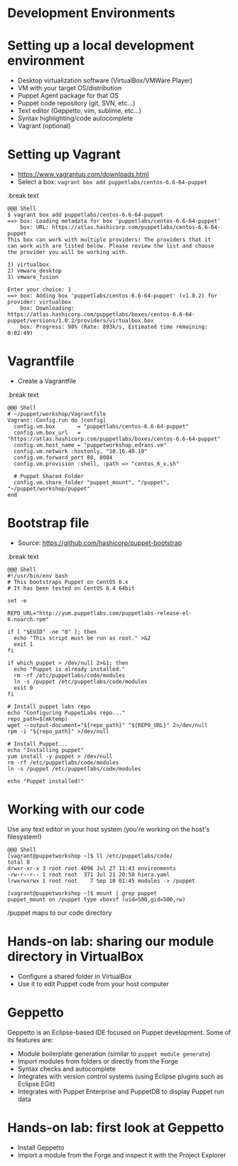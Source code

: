 <!SLIDE center subsection>
# Development Environments

<!SLIDE>
# Setting up a local development environment

* Desktop virtualization software (VirtualBox/VMWare Player)
* VM with your target OS/distribution
* Puppet Agent package for that OS
* Puppet code repository (git, SVN, etc...)
* Text editor (Geppetto, vim, sublime, etc...)
* Syntax highlighting/code autocomplete
* Vagrant (optional)

<!SLIDE>
# Setting up Vagrant

* https://www.vagrantup.com/downloads.html
* Select a box: `vagrant box add puppetlabs/centos-6.6-64-puppet`

.break text

    @@@ Shell
    $ vagrant box add puppetlabs/centos-6.6-64-puppet 
    ==> box: Loading metadata for box 'puppetlabs/centos-6.6-64-puppet'
        box: URL: https://atlas.hashicorp.com/puppetlabs/centos-6.6-64-puppet
    This box can work with multiple providers! The providers that it
    can work with are listed below. Please review the list and choose
    the provider you will be working with.
    
    1) virtualbox
    2) vmware_desktop
    3) vmware_fusion
    
    Enter your choice: 1
    ==> box: Adding box 'puppetlabs/centos-6.6-64-puppet' (v1.0.2) for provider: virtualbox
        box: Downloading: https://atlas.hashicorp.com/puppetlabs/boxes/centos-6.6-64-puppet/versions/1.0.2/providers/virtualbox.box
        box: Progress: 98% (Rate: 893k/s, Estimated time remaining: 0:02:49)

<!SLIDE>
# Vagrantfile

* Create a Vagrantfile

.break text

    @@@ Shell
    # ~/puppet/workshop/Vagrantfile
    Vagrant::Config.run do |config|
      config.vm.box       = "puppetlabs/centos-6.6-64-puppet"
      config.vm.box_url   = "https://atlas.hashicorp.com/puppetlabs/boxes/centos-6.6-64-puppet"
      config.vm.host_name = "puppetworkshop.edrans.vm"
      config.vm.network :hostonly, "10.16.40.10"
      config.vm.forward_port 80, 8084
      config.vm.provision :shell, :path => "centos_6_x.sh"
    
      # Puppet Shared Folder
      config.vm.share_folder "puppet_mount", "/puppet", "~/puppet/workshop/puppet"
    end

<!SLIDE>
# Bootstrap file

* Source: https://github.com/hashicorp/puppet-bootstrap

.break text

    @@@ Shell
    #!/usr/bin/env bash
    # This bootstraps Puppet on CentOS 6.x
    # It has been tested on CentOS 6.4 64bit
    
    set -e
    
    REPO_URL="http://yum.puppetlabs.com/puppetlabs-release-el-6.noarch.rpm"
    
    if [ "$EUID" -ne "0" ]; then
      echo "This script must be run as root." >&2
      exit 1
    fi
    
    if which puppet > /dev/null 2>&1; then
      echo "Puppet is already installed."
      rm -rf /etc/puppetlabs/code/modules
      ln -s /puppet /etc/puppetlabs/code/modules
      exit 0
    fi
    
    # Install puppet labs repo
    echo "Configuring PuppetLabs repo..."
    repo_path=$(mktemp)
    wget --output-document="${repo_path}" "${REPO_URL}" 2>/dev/null
    rpm -i "${repo_path}" >/dev/null
    
    # Install Puppet...
    echo "Installing puppet"
    yum install -y puppet > /dev/null
    rm -rf /etc/puppetlabs/code/modules
    ln -s /puppet /etc/puppetlabs/code/modules
    
    echo "Puppet installed!"

<!SLIDE>
# Working with our code

Use any text editor in your host system (you're working on the host's filesystem!)

    @@@ Shell
    [vagrant@puppetworkshop ~]$ ll /etc/puppetlabs/code/
    total 8
    drwxr-xr-x 3 root root 4096 Jul 27 11:43 environments
    -rw-r--r-- 1 root root  371 Jul 21 20:58 hiera.yaml
    lrwxrwxrwx 1 root root    7 Sep 10 01:45 modules -> /puppet
    
    [vagrant@puppetworkshop ~]$ mount | grep puppet
    puppet_mount on /puppet type vboxsf (uid=500,gid=500,rw)

/puppet maps to our code directory

<!SLIDE>
# Hands-on lab: sharing our module directory in VirtualBox

* Configure a shared folder in VirtualBox
* Use it to edit Puppet code from your host computer

<!SLIDE>
# Geppetto
Geppetto is an Eclipse-based IDE focused on Puppet development. Some of its features are:

* Module boilerplate generation (similar to `puppet module generate`)
* Import modules from folders or directly from the Forge
* Syntax checks and autocomplete
* Integrates with version control systems (using Eclipse plugins such as Eclipse EGit)
* Integrates with Puppet Enterprise and PuppetDB to display Puppet run data

<!SLIDE>
# Hands-on lab: first look at Geppetto

* Install Geppetto
* Import a module from the Forge and inspect it with the Project Explorer
